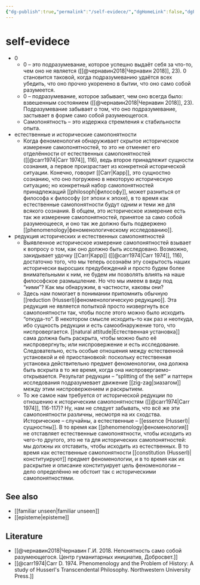 ```yaml
---
{"dg-publish":true,"permalink":"/self-evidece/","dgHomeLink":false,"dgPassFrontmatter":false}
---
```


# self-evidece
- 0
	- 0 – это подразумевание, которое успешно выдаёт себя за что-то, чем оно не является ([[@чернавин2018|Чернавин 2018]], 23). 0 становится таковой, когда подразумеванию удаётся всех убедить, что оно прочно укоренено в бытии, что оно само собой разумеется. 
	- 0 – подразумевание, которое забывает, чем оно всегда было: взвешенным состоянием ([[@чернавин2018|Чернавин 2018]], 23). Подразумевание забывает о том, что оно подразумевание, застывает в форме само собой разумеющегося.
	- Самопонятность – это издержка стремления к стабильности опыта.
- естественные и исторические самопонятности
	- Когда феноменология обнаруживает скрытое историческое измерение самопонятностей, то это не отменяет его отделённости от естественных самопонятностей ([[@carr1974|Carr 1974]], 116), ведь второе принадлежит сущности сознания, а первое произрастает из конкретной исторической ситуации. Конечно, говорит [[Carr|Карр]], это сущностно сознанию, что оно погружено в некоторую историческую ситуацию; но конкретный набор самопонятностей принадлежащий [[philosoph|философу]], может разниться от философа к философу (от эпохи к эпохе), в то время как естественные самопонятности будут одним и теми же для всякого сознания. В общем, это историческое измерение есть так же измерение самопонятностей, принятое за само собой разумеющееся, и оно так же должно быть подвержено [[phenomenology|феноменологическому исследованию]].
- редукция исторических и естественных самопонятностей
	- Выявленное историческое измерение самопонятностей взывает к вопросу о том, как оно должно быть исследовано. Возможно, закидывает удочку [[Carr|Карр]] ([[@carr1974|Carr 1974]], 116), достаточно того, что мы теперь осознаём эту сокрытость наших исторически выросших предубеждений и просто будем более внимательными к ним, не будем им позволять влиять на наше философское размышление. Но что мы имеем в виду под “ними”? Как мы обнаружим, в частности, каковы они?
	- Здесь нам помогает в понимании припомнить обычную [[reduction (Husserl)|феноменологическую редукцию]]. Эта редукция не является попыткой просто низвергнуть все самопонятности так, чтобы после этого можно было исходить “откуда-то”. В некотором смысле исходить-то как раз и неоткуда, ибо сущность редукции и есть самообнаружение того, что ниспровергается. [[natural attitude|Естественная установка]] сама должна быть раскрыта, чтобы можно было её ниспровергнуть; или ниспровержение и есть исследование. Следовательно, есть особые отношения между естественной установкой и её приостановкой: поскольку естественная установка действительно предмет феноменологии, она должна быть вскрыта в то же время, когда она ниспровергаемо-открывается. Результат редукции – “splitting of the self” и паттерн исследования подразумевает движение [[zig-zag|зиазагом]] между этим ниспровержением и раскрытием. 
	- То же самое нам требуется от исторической редукции по отношению к историческим самопонятностям ([[@carr1974|Carr 1974]], 116-117)? Ну, нам не следует забывать, что всё же эти самопонятности различны, несмотря на их сходства. Исторические – случайны, а естественные – [[essence (Husserl)|сущностны]]. В то время как [[phenomenology|феноменология]] не отставляет естественные самопонятности, чтобы исходить из чего-то другого, это не та для исторических самопонятностей: мы должны их отставить, чтобы исходить из естественных. В то время как естественные самопонятности [[constitution (Husserl)|конституируют]] предмет феноменологии, и в то время как их раскрытие и описание конституирует цель феноменологии – дело определённо не обстоит так с историческими самопонятностями.


## See also
- [[familiar unseen|familiar unseen]]
- [[episteme|episteme]]


## Literature
- [[@чернавин2018|Чернавин Г.И. 2018. Непонятность само собой разумеющегося. Центр гуманитарных инициатив, Добросвет.]]
- [[@carr1974|Carr D. 1974. Phenomenology and the Problem of History: A study of Husserl's Transcendental Philosophy. Northwestern University Press.]]



